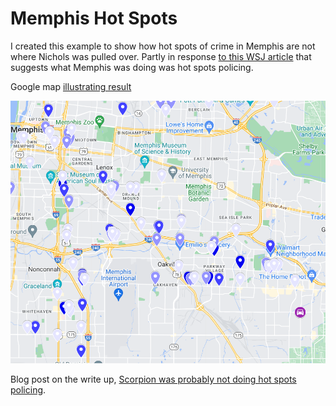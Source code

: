 # Memphis Hot Spots

I created this example to show how hot spots of crime in Memphis are not where Nichols was pulled over. Partly in response [to this WSJ article](https://www.wsj.com/articles/tyre-nichols-case-prompts-questions-about-police-tactics-in-crime-hot-spots-11675311579) that suggests what Memphis was doing was hot spots policing.

Google map [illustrating result](https://www.google.com/maps/d/u/0/edit?mid=1Mcnjahet_yeE4z7_L-R_xfZBc-KH1co&usp=sharing)

![](Nichols_NotHotSpot.PNG)

Blog post on the write up, [Scorpion was probably not doing hot spots policing]().